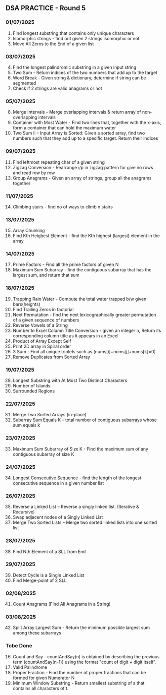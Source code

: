 ## DSA PRACTICE - Round 5

### 01/07/2025
1. Find longest substring that contains only unique characters
2. Isomorphic strings - find out given 2 strings isomorphic or not
3. Move All Zeros to the End of a given list

### 03/07/2025
4. Find the longest palindromic substring in a given input string
5. Two Sum - Return indices of the two numbers that add up to the target
6. Word Break - Given string & dictionary, determine if string can be segmented
7. Check if 2 strings are valid anagrams or not

### 05/07/2025
8. Merge Intervals - Merge overlapping intervals & return array of non-overlapping intervals
9. Container with Most Water - Find two lines that, together with the x-axis, form a container that can hold the maximum water
10. Two Sum II – Input Array is Sorted: Given a sorted array, find two numbers such that they add up to a specific target. Return their indices

### 09/07/2025
11. Find leftmost repeating char of a given string
12. Zigzag Conversion - Rearrange i/p in zigzag pattern for give no rows and read row by row
13. Group Anagrams - Given an array of strings, group all the anagrams together

### 11/07/2025
14. Climbing stairs - find no of ways to climb n stairs

### 13/07/2025
15. Array Chunking
16. Find Kth Heighest Element - find the Kth highest (largest) element in the array

### 14/07/2025
17. Prime Factors - Find all the prime factors of given N
18. Maximum Sum Subarray - find the contiguous subarray that has the largest sum, and return that sum

### 18/07/2025
19. Trapping Rain Water - Compute the total water trapped b/w given bars(heights)
20. Find Trailing Zeros in factorial
21. Next Permutation - find the next lexicographically greater permutation of a given sequence of numbers
22. Reverse Vowels of a String
23. Number to Excel Column Title Conversion - given an integer n, Return its corresponding column title as it appears in an Excel
24. Product of Array Except Self
25. Print 2D array in Spiral order
26. 3 Sum - Find all unique triplets such as (nums[i]+nums[j]+nums[k]=0)
27. Remove Duplicates from Sorted Array

### 19/07/2025
28. Longest Substring with At Most Two Distinct Characters
29. Number of Islands
30. Surrounded Regions

### 22/07/2025
31. Merge Two Sorted Arrays (in-place)
32. Subarray Sum Equals K - total number of contiguous subarrays whose sum equals k

### 23/07/2025
33. Maximum Sum Subarray of Size K - Find the maximum sum of any contiguous subarray of size K

### 24/07/2025
34. Longest Consecutive Sequence - find the length of the longest consecutive sequence in a given number list

### 26/07/2025
35. Reverse a Linked List – Reverse a singly linked list. (Iterative & Recursive)
36. Swap adjacent nodes of a Singly Linked List
37. Merge Two Sorted Lists – Merge two sorted linked lists into one sorted list

### 28/07/2025
38. Find Nth Element of a SLL from End

### 29/07/2025
39. Detect Cycle is a Single Linked List
40. Find Merge-point of 2 SLL

### 02/08/2025
41. Count Anagrams (Find All Anagrams in a String)

### 03/08/2025
42. Split Array Largest Sum - Return the minimum possible largest sum among these subarrays

### Tobe Done

16. Count and Say - countAndSay(n) is obtained by describing the previous term (countAndSay(n-1)) using the format "count of digit + digit itself".
46. Valid Palindrome
61. Proper Fraction - Find the number of proper fractions that can be formed for given Numerator N
64. Minimum Window Substring - Return smallest substring of s that contains all characters of t.
